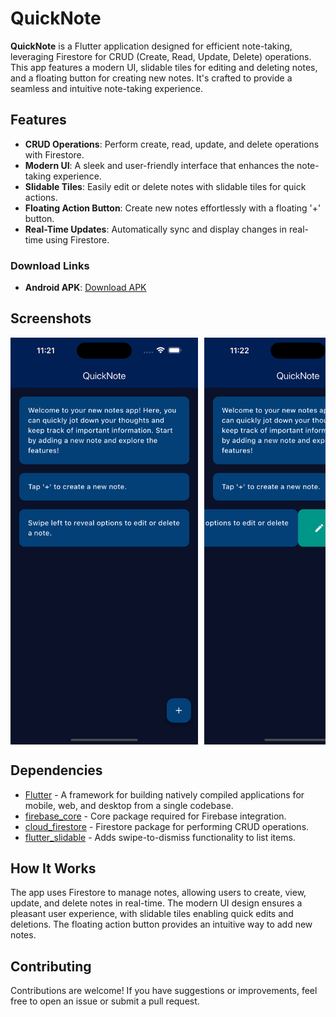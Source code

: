 # QuickNote

**QuickNote** is a Flutter application designed for efficient note-taking, leveraging Firestore for CRUD (Create, Read, Update, Delete) operations. This app features a modern UI, slidable tiles for editing and deleting notes, and a floating button for creating new notes. It's crafted to provide a seamless and intuitive note-taking experience.

## Features

- **CRUD Operations**: Perform create, read, update, and delete operations with Firestore.
- **Modern UI**: A sleek and user-friendly interface that enhances the note-taking experience.
- **Slidable Tiles**: Easily edit or delete notes with slidable tiles for quick actions.
- **Floating Action Button**: Create new notes effortlessly with a floating '+' button.
- **Real-Time Updates**: Automatically sync and display changes in real-time using Firestore.

### Download Links

- **Android APK**: [Download APK](https://github.com/SubhajitDolai/QuickNote/releases/tag/v1.0.0)

## Screenshots

<div style="display: flex; overflow-x: auto; gap: 10px; white-space: nowrap;">
  <img src="assets/screenshots/home_page.png" width="300" alt="Home Page" />
  <img src="assets/screenshots/slidable_tiles.png" width="300" alt="Slidable Tiles" />
  <img src="assets/screenshots/new_note.png" width="300" alt="New Note" />
</div>

## Dependencies

- [Flutter](https://flutter.dev/) - A framework for building natively compiled applications for mobile, web, and desktop from a single codebase.
- [firebase_core](https://pub.dev/packages/firebase_core) - Core package required for Firebase integration.
- [cloud_firestore](https://pub.dev/packages/cloud_firestore) - Firestore package for performing CRUD operations.
- [flutter_slidable](https://pub.dev/packages/flutter_slidable) - Adds swipe-to-dismiss functionality to list items.

## How It Works

The app uses Firestore to manage notes, allowing users to create, view, update, and delete notes in real-time. The modern UI design ensures a pleasant user experience, with slidable tiles enabling quick edits and deletions. The floating action button provides an intuitive way to add new notes.

## Contributing

Contributions are welcome! If you have suggestions or improvements, feel free to open an issue or submit a pull request.